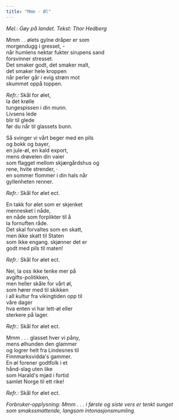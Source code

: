 ```yaml
---
title: "Mmm - Øl"
---
```


_Mel.: Gøy på landet._
_Tekst: Thor Hedberg_

Mmm . . ølets gylne dråper er som  
morgendugg i gresset, -  
når humlens nektar fukter sirupens sand  
forsvinner stresset.  
Det smaker godt, det smaker malt,  
det smaker hele kroppen  
når perler går i evig strøm mot  
skummet oppå toppen.  

*Refr.:*
Skål for ølet,  
la det krølle  
tungespissen i din munn.  
Livsens lede  
blir til glede  
før du når til glassets bunn.   

Så svinger vi vårt beger med en pils  
og bokk og bayer,  
en jule-øl, en kald export,  
mens drøvelen din vaier  
som flagget mellom skjærgårdshus og  
rene, hvite strender, ·  
en sommer flommer i din hals når  
gyllenheten renner.  

_Refr.:_ Skål for ølet ect.  

En takk for ølet som er skjenket  
mennesket i nåde,  
en nåde som forplikter til å   
la fornuften råde.  
Det skal forvaltes som en skatt,  
men ikke skatt til Staten  
som ikke engang. skjønner det er  
godt med pils til maten!  

_Refr.:_ Skål for ølet ect.  

Nei, la oss ikke tenke mer på  
avgifts-politikken,  
men heller skåle for vårt øl,  
som hører med til skikken  
i all kultur fra vikingtiden opp til  
våre dager  
hva enten vi har lett-øl eller  
sterkere på lager.  

_Refr.:_ Skål for ølet ect.  

Mmm . . . glasset hver vi påny,  
mens ølhunden den glammer  
og logrer helt fra Lindesnes til  
Finnmarksvidda's gammer.  
En øl forener godtfolk i et  
hånd-slag uten like  
som Harald's mjød i fortid  
samlet Norge til ett rike!  

_Refr.:_ Skål for ølet ect.    
 

_*Forbruker-opplysning:*
Mmm . . . i første og siste vers er tenkt sunget  
som smakssmattende, langsom intonasjonsmumling._